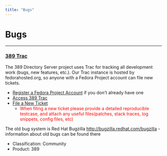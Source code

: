 ```yaml
---
title: "Bugs"
---
```


# Bugs
------

### [389 Trac](https://fedorahosted.org/389/)

The 389 Directory Server project uses Trac for tracking all development work (bugs, new features, etc.). Our Trac instance is hosted by fedorahosted.org, so anyone with a Fedora Project account can file new tickets.

-   [Register a Fedora Project Account](https://admin.fedoraproject.org/accounts/) if you don't already have one
-   [Access 389 Trac](https://fedorahosted.org/389/)
-   [File a New Ticket](https://fedorahosted.org/389/newticket)
    - <font color="RED">When filing a new ticket please provide a detailed reproducible testcase, and attach any useful files(patches, stack traces, log snippets, config files, etc)</font>

The old bug system is Red Hat Bugzilla <http://bugzilla.redhat.com/bugzilla> - information about old bugs can be found there

-   Classification: Community
-   Product: 389

